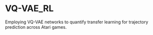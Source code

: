# VQ-VAE_RL
Employing VQ-VAE networks to quantify transfer learning for trajectory prediction across Atari games.
